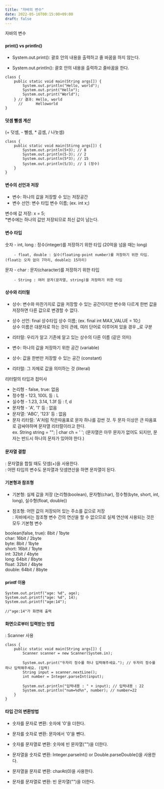 ```yaml
---
title: "자바의 변수"
date: 2022-05-16T00:15:00+09:00
draft: false
---
```

자바의 변수
<!--more--> 

###
#### print() vs println()
- System.out.print(): 괄호 안의 내용을 출력하고 줄 바꿈을 하지 않는다.

- System.out.println(): 괄호 안의 내용을 출력하고 줄바꿈을 한다.


```
class {
    public static void main(String args[]) {
        System.out.println("Hello, world");
        System.out.print("Hello");
        System.out.print("World");
    } // 결과: Hello, world
      //      Helloworld
}
```

###
#### 덧셈 뺼셈 계산
(+ 덧셈, - 뺄셈, * 곱셈, / 나눗셈)


```
class {
    public static void main(Stirng args[]) {
        System.out.println(5+3); // 8
        System.out.println(5-3); // 2
        System.out.println(5*3); // 15
        System.out.println(5/3); // 1 (정수)
    }
}
```

###
#### 변수의 선언과 저장
- 변수: 하나의 값을 저장할 수 있는 저장공간
- 변수 선언: 변수 타입 변수 이름; (ex. int x;)

변수에 값 저장: x = 5;   
*변수에는 하나의 값만 저장되므로 최신 값이 남는다.


###
#### 변수 타입
숫자 - int, long : 정수(integer)를 저장하기 위한 타입 (20억을 넘을 때는 long)

        - float, double : 실수(floating-point number)를 저장하기 위한 타입. (float는 오차 없이 7자리, double는 15자리)

문자 - char : 문자(character)를 저장하기 위한 타입

        - String : 여러 문자(문자열, string)을 저장하기 위한 타입


###
#### 상수와 리터럴
- 상수: 변수와 마찬가지로 값을 저장할 수 있는 공간이지만 변수와 다르게 한번 값을 저장하면 다른 값으로 변경할 수 없다.
- 상수 선언: final 상수타입 상수 이름; (ex. final int MAX_VALUE = 10;)  
상수 이름은 대문자로 하는 것이 관례, 여러 단어로 이루어져 있을 경우 _로 구분

- 리터럴: 우리가 알고 기존에 알고 있는 상수의 다른 이름 (같은 의미)
- 변수: 하나의 값을 저장하기 위한 공간 (variable)
- 상수: 값을 한번만 저장할 수 있는 공간 (constant)
- 리터럴: 그 자체로 값을 의미하는 것 (literal)

리터럴의 타입과 접미사

- 논리형 - false, true: 없음
- 정수형 - 123, 100L 등 : L
- 실수형 - 1.23, 3.14, 1.3f 등 : f, d
- 문자형 - 'A', '1' 등 : 없음
- 문자열: 'ABC', '123' 등 : 없음
- 문자 리터럴: 'A'처럼 작은따옴표로 문자 하나를 감싼 것. 두 문자 이상은 큰 따옴표로 감싸야하며 문자열 리터럴이라고 한다.   
ex. String string = ""; | char ch = ' '; (문자열은 아무 문자가 없어도 되지만, 문자는 반드시 하나의 문자가 있어야 한다.)


###
#### 문자열 결합
: 문자열을 합칠 때도 덧셈(+)을 사용한다.   
: 어떤 타입의 변수도 문자열과 덧셈연산을 하면 문자열이 된다.


###
#### 기본형과 참조형
- 기본형: 실제 값을 저장 (논리형(boolean), 문자형(char), 정수형(byte, short, int, long), 실수형(float, double))

- 참조형: 어떤 값이 저장되어 있는 주소를 값으로 저장   
: 자바에서는 참조형 변수 간의 연산을 할 수 없으므로 실제 연산에 사용되는 것은 모두 기본형 변수

boolean(false, true): 8bit / 1byte   
char: 16bit / 2byte   
byte: 8bit / 1byte   
short: 16bit / 1byte   
int: 32bit / 4byte   
long: 64bit / 8byte   
float: 32bit / 4byte   
double: 64bit / 8byte   

###
#### printf 이용
```
System.out.printf("age: %d", age);
System.out.printf("age: %d", 14);
System.out.printf("age:14");   

//"age:14"가 화면에 출력
```

###
#### 화면으로부터 입력받는 방법
: Scanner 사용

```
class {
    public static void main(String args[]) {
        Scanner scanner = new Scanner(System.in);

        System.out.print("두자리 정수를 하나 입력해주세요."); // 두자리 정수를 하나 입력해주세요. (입력)
        String input = scanner.nextLine();
        int number = Integer.parseInt(input);
        
        System.out.println("입력내용 : " + input); // 입력내용 : 22
        System.out.println("num=%d%n", number); // number=22
    }
}
```

###
#### 타입 간의 변환방법
- 숫자를 문자로 변환: 숫자에 '0'을 더한다.

- 문자를 숫자로 변환: 문자에서 '0'을 뺀다.

- 숫자를 문자열로 변환: 숫자에 빈 문자열("")을 더한다.

- 문자열을 숫자로 변환: Integer.parseInt() or Double.parseDouble()을 사용한다.

- 문자열을 문자로 변환: charAt(0)을 사용한다.

- 문자를 문자열로 변환: 빈 문자열("")을 더한다.
